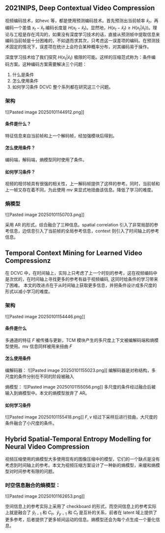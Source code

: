 
## 2021NIPS, Deep Contextual Video Compression

视频编码技术，如hevc 等，都是使用预测编码技术。首先预测出当前帧率 $\hat{x}_{t}$，再编码一个差值 $x_{t}-\hat{x}_{t}$.编码长度是 $H(x_{t}-\hat{x}_{t})$。显然地，$H(x_{t}-\hat{x}_{t})\geq H(x_{t}|\hat{x}_{t}))$。理论与工程是存在鸿沟的，如果没有深度学习技术的话，直接从预测帧中提取信息来编码当前帧是十分困难的，不如退而求其次，只考虑这一误差项的编码。在预测技术固定的情况下，误差项在统计上会符合某种概率分布，对其编码易于操作。

深度学习技术给了我们探究 $H(x_{t}|\hat{x}_{t})$ 极限的可能。这样的压缩范式称为：条件编码方案。这种编码方案需要解决三个问题：
1. 什么是条件
2. 怎么使用条件
3. 如何学习条件
DCVC 整个系列都在研究这三个问题。

### 架构
![[Pasted image 20250101144912.png]]
#### 条件是什么？
特征信息来自当前帧和上一个解码帧，经加强模块后得到。
#### 怎么使用条件？
编码端，解码端，熵模型同时使用了条件。
#### 如何学习条件？
视频的相邻帧具有很强的相关性，上一解码帧提供了这样的参考。同时，当前帧和上一帧又存在着不同，为此使用 mv 来显式地扭曲该信息。降低了学习的难度。

### 熵模型
![[Pasted image 20250101150703.png]]

采用 AR 的形式，综合融合了三种信息。spatial correlation 引入了非常局部的参考信息，边信息引入了当前帧的全局参考信息，context 则引入了时间轴上的参考信息。

## Temporal Context Mining for Learned  Video Compressionz
在 DCVC 中，在时间轴上，实际上只考虑了上一个时刻的参考，这在视频编码中是次优的，在时间轴上寻找更多的参考有益于视频编码, 这同时给条件的学习带来了困难。
本文的改进点在于从时间轴上获取更多信息，并把条件设计成多尺度的形式以减小学习的难度。

### 架构
![[Pasted image 20250101154446.png]]

#### 条件是什么
多通道的特征 $F$ 被传播与更新，TCM 模块产生的多尺度上下文被编解码端和熵模型使用。mv 信息同样被用来扭曲 $F$
#### 怎么使用条件
编解码器：
![[Pasted image 20250101155023.png]]
编解码器是对称结构，多尺度的条件分别在不同的阶段被融入


熵模型：
![[Pasted image 20250101155056.png]]
多尺度的条件经过融合后被输入到熵模型中。本文的熵模型放弃了 AR。

#### 如何学习条件
![[Pasted image 20250101155418.png]]
$F,v$ 经过下采样后进行扭曲，大尺度的条件融合了小尺度的条件。

## Hybrid Spatial-Temporal Entropy Modelling for Neural Video Compression
视频压缩使用的熵模型大多使用现有的图像压缩中的模型，它们的一个缺点是没有考虑到时间轴上的参考。本文为视频压缩方案设计了一种新的熵模型，来缓和熵模型对时间参考有限的问题。

### 时空信息融合的熵模型：
![[Pasted image 20250101162653.png]]

空间信息上的参考实际上采用了 checkboard 的形式，而空间信息上的参考实际上就是融合了 $\hat{y}_{t-1}$ 和 $C_{t}$。$\hat{y}_{y-1}$ 和 $C_{t}$ 是互补的关系，前者在 latent 域上提供了更多参考，后者提供了更多帧间运动的信息。熵模型还会为每个点生成一个量化信息。